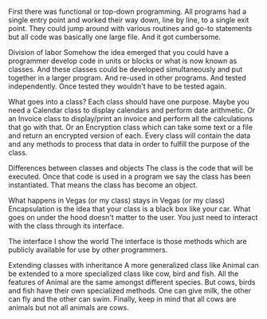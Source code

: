 <!--djw:done-->
First there was functional or top-down programming. All programs had a single entry point and worked their way down, line by line, to a single exit point. They could jump around with various routines and go-to statements but all code was basically one large file. And it got cumbersome.

Division of labor
Somehow the idea emerged that you could have a programmer develop code in units or blocks or what is now known as classes. And these classes could be developed simultaneously and put together in a larger program. And re-used in other programs. And tested independently. Once tested they wouldn't have to be tested again.

What goes into a class?
Each class should have one purpose. Maybe you need a Calendar class to display calendars and perform date arithmetic. Or an Invoice class to display/print an invoice and perform all the calculations that go with that. Or an Encryption class which can take some text or a file and return an encrypted version of each. Every class will contain the data and any methods to process that data in order to fulfill the purpose of the class. 

Differences between classes and objects
The class is the code that will be executed. Once that code is used in a program we say the class has been instantiated. That means the class has become an object.

What happens in Vegas (or my class) stays in Vegas (or my class)
Encapsulation is the idea that your  class is a black box like your car. What goes on under the hood doesn't matter to the user. You just need to interact with the class through its interface.

The interface I show the world
The interface is those methods which are publicly available for use by other programmers.

Extending classes with inheritance
A more generalized class like Animal can be extended to a more specialized class like cow, bird and fish. All the features of Animal are the same amongst different species. But cows, birds and fish have their own specialized methods. One can give milk, the other can fly and the other can swim. Finally, keep in mind that all cows are animals but not all animals are cows.


